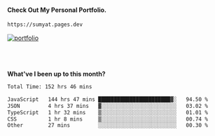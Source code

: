 #### Check Out My Personal Portfolio.
````bash
https://sumyat.pages.dev
````

<a href='https://sumyat.pages.dev/'>
    <img src='https://user-images.githubusercontent.com/108873224/211860821-15c31441-8db7-4fb7-8537-28a0c11e9408.png' alt='portfolio' align='center' />
</a>


<br />
<br />


<br />
<br />

**What've I been up to this month?**

<!--START_SECTION:waka-->

```txt
Total Time: 152 hrs 46 mins

JavaScript   144 hrs 47 mins ███████████████████████▓░   94.50 %
JSON         4 hrs 37 mins   ▓░░░░░░░░░░░░░░░░░░░░░░░░   03.02 %
TypeScript   1 hr 32 mins    ▒░░░░░░░░░░░░░░░░░░░░░░░░   01.01 %
CSS          1 hr 8 mins     ▒░░░░░░░░░░░░░░░░░░░░░░░░   00.74 %
Other        27 mins         ░░░░░░░░░░░░░░░░░░░░░░░░░   00.30 %
```

<!--END_SECTION:waka-->




